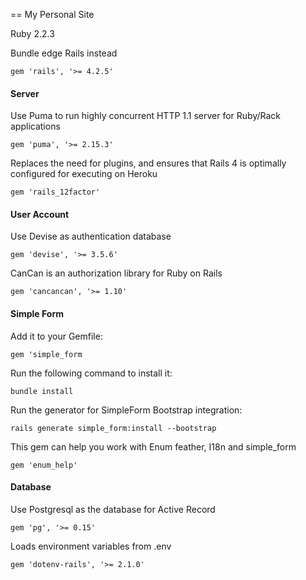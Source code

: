 == My Personal Site

Ruby 2.2.3

Bundle edge Rails instead
```
gem 'rails', '>= 4.2.5'
```
#### Server
Use Puma to run highly concurrent HTTP 1.1 server for Ruby/Rack applications
```
gem 'puma', '>= 2.15.3'
```
Replaces the need for plugins, and ensures that Rails 4 is optimally configured for executing on Heroku
```
gem 'rails_12factor'
```
#### User Account
Use Devise as authentication database
```
gem 'devise', '>= 3.5.6'
```
CanCan is an authorization library for Ruby on Rails
```
gem 'cancancan', '>= 1.10'
```
#### Simple Form
Add it to your Gemfile:
```
gem 'simple_form
```
Run the following command to install it:
```
bundle install
```
Run the generator for SimpleForm Bootstrap integration:
```
rails generate simple_form:install --bootstrap
```
This gem can help you work with Enum feather, I18n and simple_form
```
gem 'enum_help'
```
#### Database
Use Postgresql as the database for Active Record
```
gem 'pg', '>= 0.15'
```
Loads environment variables from .env
```
gem 'dotenv-rails', '>= 2.1.0'
```
